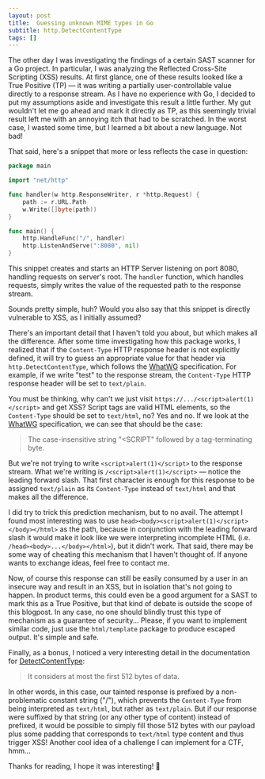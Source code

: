 ```yaml
---
layout: post
title:  Guessing unknown MIME types in Go
subtitle: http.DetectContentType
tags: []
---
```


The other day I was investigating the findings of a certain SAST scanner for a Go project. 
In particular, I was analyzing the Reflected Cross-Site Scripting (XSS) results. 
At first glance, one of these results looked like a True Positive (TP) — it was writing a partially user-controllable value directly to a response stream. 
As I have no experience with Go, I decided to put my assumptions aside and investigate this result a little further. 
My gut wouldn't let me go ahead and mark it directly as TP, as this seemingly trivial result left me with an annoying itch that had to be scratched. 
In the worst case, I wasted some time, but I learned a bit about a new language. Not bad!

That said, here's a snippet that more or less reflects the case in question:

```go
package main

import "net/http"

func handler(w http.ResponseWriter, r *http.Request) {
    path := r.URL.Path
    w.Write([]byte(path))
}

func main() {
    http.HandleFunc("/", handler)
    http.ListenAndServe(":8080", nil)
}
```

This snippet creates and starts an HTTP Server listening on port 8080, handling requests on server's root.
The `handler` function, which handles requests, simply writes the value of the requested path to the response stream.

Sounds pretty simple, huh?
Would you also say that this snippet is directly vulnerable to XSS, as I initially assumed?

There's an important detail that I haven't told you about, but which makes all the difference.
After some time investigating how this package works, I realized that if the `Content-Type` HTTP response header is not explicitly defined, it will try to guess an appropriate value for that header via `http.DetectContentType`, which follows the [WhatWG](https://mimesniff.spec.whatwg.org/#identifying-a-resource-with-an-unknown-mime-type) specification.
For example, if we write "test" to the response stream, the `Content-Type` HTTP response header will be set to `text/plain`.

You must be thinking, why can't we just visit `https://.../<script>alert(1)</script>` and get XSS?
Script tags are valid HTML elements, so the `Content-Type` should be set to `text/html`, no? Yes and no.
If we look at the [WhatWG](https://mimesniff.spec.whatwg.org/#identifying-a-resource-with-an-unknown-mime-type) specification, we can see that should be the case:

> The case-insensitive string "<SCRIPT" followed by a tag-terminating byte.

But we're not trying to write `<script>alert(1)</script>` to the response stream.
What we're writing is `/<script>alert(1)</script>` — notice the leading forward slash.
That first character is enough for this response to be assigned `text/plain` as its `Content-Type` instead of `text/html` and that makes all the difference. 

I did try to trick this prediction mechanism, but to no avail.
The attempt I found most interesting was to use `head><body><script>alert(1)</script></body></html>` as the path, because in conjunction with the leading forward slash it would make it look like we were interpreting incomplete HTML (i.e. `/head><body>...</body></html>`), but it didn't work.
That said, there may be some way of cheating this mechanism that I haven't thought of.
If anyone wants to exchange ideas, feel free to contact me.

Now, of course this response can still be easily consumed by a user in an insecure way and result in an XSS, but in isolation that's not going to happen.
In product terms, this could even be a good argument for a SAST to mark this as a True Positive, but that kind of debate is outside the scope of this blogpost.
In any case, no one should blindly trust this type of mechanism as a guarantee of security...
Please, if you want to implement similar code, just use the `html/template` package to produce escaped output. It's simple and safe.

Finally, as a bonus, I noticed a very interesting detail in the documentation for [DetectContentType](https://pkg.go.dev/net/http#DetectContentType):

> It considers at most the first 512 bytes of data.

In other words, in this case, our tainted response is prefixed by a non-problematic constant string ("/"), which prevents the `Content-Type` from being interpreted as `text/html`, but rather as `text/plain`.
But if our response were suffixed by that string (or any other type of content) instead of prefixed, it would be possible to simply fill those 512 bytes with our payload plus some padding that corresponds to `text/html` type content and thus trigger XSS!
Another cool idea of a challenge I can implement for a CTF, hmm...

Thanks for reading, I hope it was interesting! 🙂
